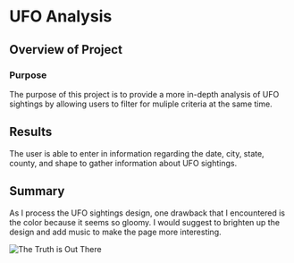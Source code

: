 # UFO Analysis

## Overview of Project

### Purpose
The purpose of this project is to provide a more in-depth analysis of UFO sightings by allowing users to filter for muliple criteria at the same time.

## Results
The user is able to enter in information regarding the date, city, state, county, and shape to gather information about UFO sightings.
 
## Summary
As I process the UFO sightings design, one drawback that I encountered is the color because it seems so gloomy.
I would suggest to brighten up the design and add music to make the page more interesting.


![The Truth is Out There](https://user-images.githubusercontent.com/97000059/159187941-6c4bf97d-6ca2-4b3c-8df4-9b8ac2c033b6.png)
